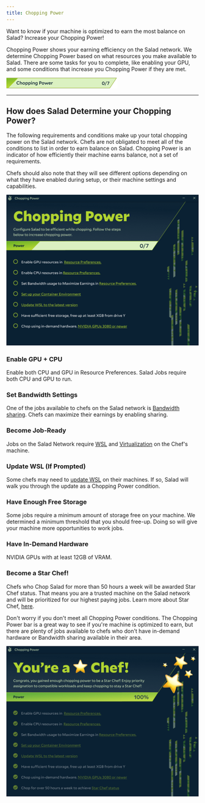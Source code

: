 ```yaml
---
title: Chopping Power
---
```


Want to know if your machine is optimized to earn the most balance on Salad? Increase your Chopping Power!

Chopping Power shows your earning efficiency on the Salad network. We determine Chopping Power based on what resources
you make available to Salad. There are some tasks for you to complete, like enabling your GPU, and some conditions that
increase you Chopping Power if they are met.

![](../../../../content/images/guides/using-the-salad-app/chopping-power-1.png)

---

## How does Salad Determine your Chopping Power?

The following requirements and conditions make up your total chopping power on the Salad network. Chefs are not
obligated to meet all of the conditions to list in order to earn balance on Salad. Chopping Power is an indicator of how
efficiently their machine earns balance, not a set of requirements.

Chefs should also note that they will see different options depending on what they have enabled during setup, or their
machine settings and capabilities.

![](../../../../content/images/guides/using-the-salad-app/chopping-power-2.png)

### Enable GPU + CPU

Enable both CPU and GPU in Resource Preferences. Salad Jobs require both CPU and GPU to run.

### Set Bandwidth Settings

One of the jobs available to chefs on the Salad network is
[Bandwidth sharing](/docs/faq/jobs/253-what-is-bandwidth-sharing). Chefs can maximize their earnings by enabling
sharing.

### Become Job-Ready

Jobs on the Salad Network require [WSL](/docs/faq/jobs/265-what-is-wsl) and
[Virtualization](/docs/guides/your-pc/270-how-to-enable-virtualization-support-on-your-machine) on the Chef's machine.

### Update WSL (If Prompted)

Some chefs may need to [update WSL](/docs/guides/your-pc/352-how-to-update-the-wsl-kernel-on-your-machine) on their
machines. If so, Salad will walk you through the update as a Chopping Power condition.

### Have Enough Free Storage

Some jobs require a minimum amount of storage free on your machine. We determined a minimum threshold that you should
free-up. Doing so will give your machine more opportunities to work jobs.

### Have In-Demand Hardware

NVIDIA GPUs with at least 12GB of VRAM.

### Become a Star Chef!

Chefs who Chop Salad for more than 50 hours a week will be awarded Star Chef status. That means you are a trusted
machine on the Salad network and will be prioritized for our highest paying jobs. Learn more about Star Chef,
[here](/docs/guides/using-the-salad-app/337-star-chef-qualifications-and-benefits).

Don't worry if you don't meet all Chopping Power conditions. The Chopping Power bar is a great way to see if you're
machine is optimized to earn, but there are plenty of jobs available to chefs who don't have in-demand hardware or
Bandwidth sharing available in their area.

![](../../../../content/images/guides/using-the-salad-app/chopping-power-3.png)
